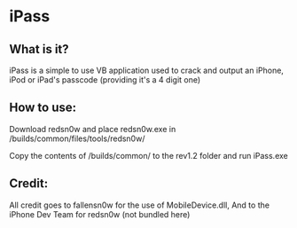 iPass
=====

What is it?
-----------
iPass is a simple to use VB application used to crack and output an iPhone, iPod or iPad's passcode (providing it's a 4 digit one)

How to use:
-----------
Download redsn0w and place redsn0w.exe in /builds/common/files/tools/redsn0w/

Copy the contents of /builds/common/ to the rev1.2 folder and run iPass.exe

Credit:
-------
All credit goes to fallensn0w for the use of MobileDevice.dll, And to the iPhone Dev Team for redsn0w (not bundled here)
